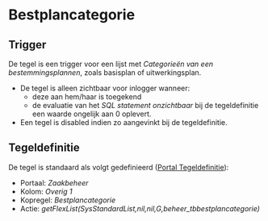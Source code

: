 # Bestplancategorie

## Trigger

De tegel is een trigger voor een lijst met *Categorieën van een bestemmingsplannen*, zoals basisplan of uitwerkingsplan.

* De tegel is alleen zichtbaar voor inlogger wanneer:
  * deze aan hem/haar is toegekend
  * de evaluatie van het *SQL statement onzichtbaar* bij de tegeldefinitie een waarde ongelijk aan 0 oplevert.
* Een tegel is disabled indien zo aangevinkt bij de tegeldefinitie.

## Tegeldefinitie

De tegel is standaard als volgt gedefinieerd ([Portal Tegeldefinitie](../../../../instellen_inrichten/portaldefinitie/portal_tegel.md)):

* Portaal: *Zaakbeheer*
* Kolom: *Overig 1*
* Kopregel: *Bestplancategorie*
* Actie: *getFlexList(SysStandardList,nil,nil,G,beheer_tbbestplancategorie)*
